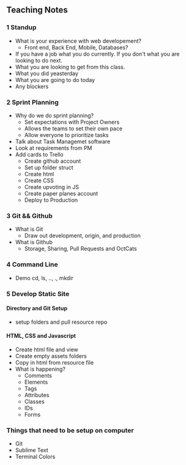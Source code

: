 ## Teaching Notes

### 1 Standup
* What is your experience with web developement? 
	* Front end, Back End, Mobile, Databases?
* If you have a job what you do currently. If you don't what you are looking to do next. 
* What you are looking to get from this class.
* What you did yeasterday
* What you are going to do today
* Any blockers

### 2 Sprint Planning
* Why do we do sprint planning?
	* Set expectations with Project Owners
	* Allows the teams to set their own pace
	* Allow everyone to prioritize tasks
* Talk about Task Managemet software
* Look at requirements from PM
* Add cards to Trello
	* Create github account
	* Set up folder struct
	* Create html
	* Create CSS
	* Create upvoting in JS
	* Create paper planes account
	* Deploy to Production
	
### 3 Git && Github
* What is Git
	*	Draw out development, origin, and production
* What is Github
	* Storage, Sharing, Pull Requests and OctCats

### 4 Command Line
* Demo cd, ls, .., ., mkdir

### 5 Develop Static Site
#### Directory and Git Setup
* setup folders and pull resource repo

#### HTML, CSS and Javascript
* Create html file and view
* Create empty assets folders
* Copy in html from resource file
* What is happening?
	* Comments
	* Elements
	* Tags
	* Attributes
	* Classes 
	* IDs
	* Forms
		








### Things that need to be setup on computer
* Git
* Sublime Text
* Terminal Colors